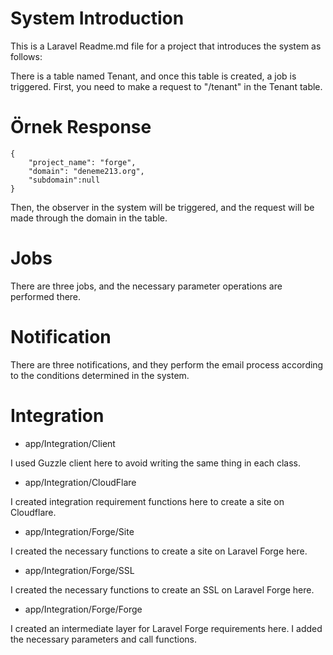 # System Introduction

This is a Laravel Readme.md file for a project that introduces the system as follows:

There is a table named Tenant, and once this table is created, a job is triggered. First, you need to make a request to "/tenant" in the Tenant table.

# Örnek Response

```
{
    "project_name": "forge",
    "domain": "deneme213.org",
    "subdomain":null
}
```

Then, the observer in the system will be triggered, and the request will be made through the domain in the table.

# Jobs

There are three jobs, and the necessary parameter operations are performed there.

# Notification

There are three notifications, and they perform the email process according to the conditions determined in the system.

# Integration

-   app/Integration/Client

I used Guzzle client here to avoid writing the same thing in each class.

-   app/Integration/CloudFlare

I created integration requirement functions here to create a site on Cloudflare.

-   app/Integration/Forge/Site

I created the necessary functions to create a site on Laravel Forge here.

-   app/Integration/Forge/SSL

I created the necessary functions to create an SSL on Laravel Forge here.

-   app/Integration/Forge/Forge

I created an intermediate layer for Laravel Forge requirements here. I added the necessary parameters and call functions.
